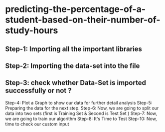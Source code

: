 # predicting-the-percentage-of-a-student-based-on-their-number-of-study-hours
## Step-1: Importing all the important libraries
## Step-2: Importing the data-set into the file
## Step-3: check whether Data-Set is imported successfully or not ?
Step-4: Plot a Graph to show our data for further detail analysis
Step-5: Preparing the data for the next step.
Step-6: Now, we are going to split our data into two sets (first is Training Set & Second is Test Set )
Step-7: Now, we are going to train our algorithm
Step-8: It's Time to Test
Step-10: Now, time to check our custom input
